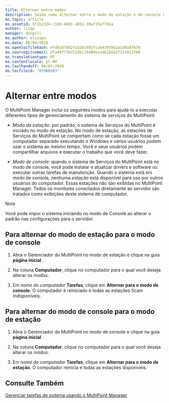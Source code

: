 ```yaml
---
title: Alternar entre modos
description: Saiba como alternar entre o modo de estação e de console nos serviços do MultiPoint
ms.topic: article
ms.assetid: 5f1b2324-c1b0-4b61-ab51-39af15e7792a
author: lizap
manager: dongill
ms.author: elizapo
ms.date: 08/04/2016
ms.openlocfilehash: efd6a8fd62fa32bc892fcab43935b2a1d8a8f676
ms.sourcegitcommit: dfa48f77b751dbc34409aced628eb2f17c912f08
ms.translationtype: MT
ms.contentlocale: pt-BR
ms.lasthandoff: 08/07/2020
ms.locfileid: "87969283"
---
```

# <a name="switch-between-modes"></a>Alternar entre modos
O MultiPoint Manager inclui os seguintes modos para ajudá-lo a executar diferentes tipos de gerenciamento do sistema de serviços do MultiPoint:

-   *Modo da estação*: por padrão, o sistema de Serviços do MultiPoint é iniciado no modo de estação. No modo de estação, as estações de Serviços do MultiPoint se comportam como se cada estação fosse um computador separado executando o Windows e vários usuários podem usar o sistema ao mesmo tempo. Você e seus usuários podem compartilhar arquivos e executar o trabalho que você deve fazer.

-   *Modo de console*: quando o sistema de Serviços do MultiPoint está no modo de console, você pode instalar e atualizar drivers e software ou executar outras tarefas de manutenção. Quando o sistema está em modo de console, nenhuma *estação* está disponível para uso por outros usuários do computador. Essas estações não são exibidas no MultiPoint Manager. Todos os monitores conectados diretamente ao servidor são tratados como exibições deste sistema de computador.

> [!NOTE]
> Você pode impor o sistema iniciando no modo de Console ao alterar o padrão nas configurações para o servidor.
> ## <a name="to-switch-from-station-mode-to-console-mode"></a>Para alternar do modo de estação para o modo de console

1.  Abra o Gerenciador do MultiPoint no modo de estação e clique na guia **página inicial** .

2.  Na coluna **Computador**, clique no computador para o qual você deseja alterar os modos.

3.  Em *nome do computador* **Tarefas**, clique em **Alternar para o modo de console**. O computador é reiniciado e todas as estações ficam indisponíveis.

## <a name="to-switch-from-console-mode-to-station-mode"></a>Para alternar do modo de console para o modo de estação

1.  Abra o Gerenciador do MultiPoint no modo de console e clique na guia **página inicial** .

2.  Na coluna **Computador**, clique no computador para o qual você deseja alterar os modos.

3.  Em *nome do computador* **Tarefas**, clique em **Alternar para o modo de estação**. O computador reinicia e todas as estações disponíveis.

## <a name="see-also"></a>Consulte Também
[Gerenciar tarefas de sistema usando o MultiPoint Manager](Manage-System-Tasks-Using-MultiPoint-Manager.md)